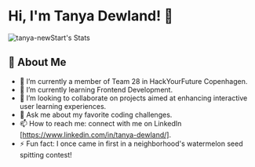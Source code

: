 # Hi, I'm Tanya Dewland! 👋

![tanya-newStart's Stats](https://github-readme-stats.vercel.app/api?username=tanya-newStart&theme=vue-dark&show_icons=true&hide_border=true&count_private=true)

## 🚀 About Me

- 🔭 I’m currently a member of Team 28 in HackYourFuture Copenhagen.
- 🌱 I’m currently learning Frontend Development.
- 👯 I’m looking to collaborate on projects aimed at enhancing interactive user learning experiences.
- 💬 Ask me about my favorite coding challenges. 
- 📫 How to reach me: connect with me on LinkedIn [https://www.linkedin.com/in/tanya-dewland/].
- ⚡ Fun fact: I once came in first in a neighborhood's watermelon seed spitting contest!












<!--
**tanya-newStart/tanya-newStart** is a ✨ _special_ ✨ repository because its `README.md` (this file) appears on your GitHub profile.

Here are some ideas to get you started:

- 🔭 I’m currently working on ...
- 🌱 I’m currently learning ...
- 👯 I’m looking to collaborate on ...
- 🤔 I’m looking for help with ...
- 💬 Ask me about ...
- 📫 How to reach me: ...
- 😄 Pronouns: ...
- ⚡ Fun fact: ...
-->
